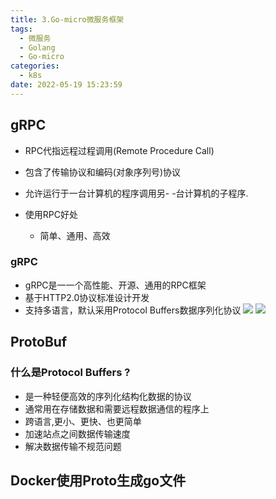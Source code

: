 ```yaml
---
title: 3.Go-micro微服务框架
tags:
  - 微服务
  - Golang
  - Go-micro
categories:
  - k8s
date: 2022-05-19 15:23:59
---
```

## gRPC
- RPC代指远程过程调用(Remote Procedure Call)
- 包含了传输协议和编码(对象序列号)协议
- 允许运行于一台计算机的程序调用另- -台计算机的子程序.


- 使用RPC好处
    - 简单、通用、高效
### gRPC
- gRPC是一一个高性能、开源、通用的RPC框架
- 基于HTTP2.0协议标准设计开发
- 支持多语言，默认采用Protocol Buffers数据序列化协议
![](3-Go-micro微服务框架/2022-05-19-16-50-16.png)
![](3-Go-micro微服务框架/2022-05-19-16-51-12.png)

## ProtoBuf

### 什么是Protocol Buffers ?
- 是一种轻便高效的序列化结构化数据的协议
- 通常用在存储数据和需要远程数据通信的程序上
- 跨语言,更小、更快、也更简单
- 加速站点之间数据传输速度
- 解决数据传输不规范问题


## Docker使用Proto生成go文件